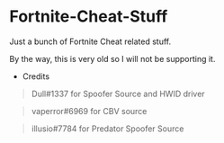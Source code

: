 # Fortnite-Cheat-Stuff
Just a bunch of Fortnite Cheat related stuff.

By the way, this is very old so I will not be supporting it.

- Credits
> Dull#1337 for Spoofer Source and HWID driver

> vaperror#6969 for CBV source

> illusio#7784 for Predator Spoofer Source
